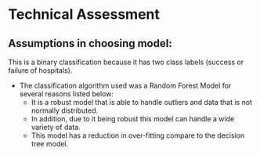 # Technical Assessment

## Assumptions in choosing model:
This is a binary classification because it has two class labels (success or failure of hospitals).
- The classification algorithm used was a Random Forest Model for several reasons listed below: 
     - It is a robust model that is able to handle outliers and data that is not normally distributed.
     - In addition, due to it being robust this model can handle a wide variety of data.
     - This model has a reduction in over-fitting compare to the decision tree model.